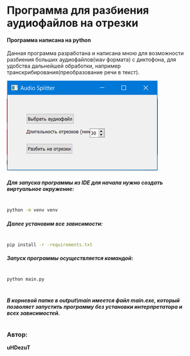 # Программа для разбиения аудиофайлов на отрезки
#### Программа написана на python

Данная программа разработана и написана мною для возможности разбиения больших аудиофайлов(wav формата) с диктофона, для удобства дальнейшей обработки, например транскрибирования(преобразование речи в текст).

![Screenshot](2023-02-28-133049441.png)

##### Для запуска программы из IDE для начала нужно создать виртуальное окружение:
#
```sh
python -m venv venv
```
##### Далее установим все зависимости:
#
```sh
pip install -r -requirements.txt
```
##### Запуск программы осуществляется командой:
#
```sh
python main.py
```
#
##### В корневой папке в output\main имеется файл main.exe, который позволяет запустить программу без установки интерпретатора и всех зависимостей.
#
### Автор:
**uHDezuT**